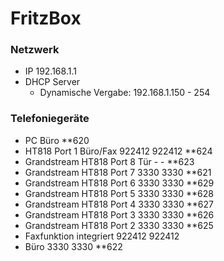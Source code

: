 # FritzBox

### Netzwerk
* IP 192.168.1.1
* DHCP Server
  * Dynamische Vergabe: 192.168.1.150 - 254

### Telefoniegeräte
* PC Büro **620
* HT818 Port 1 Büro/Fax 922412 922412 **624
* Grandstream HT818 Port 8 Tür - - **623
* Grandstream HT818 Port 7 3330 3330 **621
* Grandstream HT818 Port 6 3330 3330 **629
* Grandstream HT818 Port 5 3330 3330 **628
* Grandstream HT818 Port 4 3330 3330 **627
* Grandstream HT818 Port 3 3330 3330 **626
* Grandstream HT818 Port 2 3330 3330 **625
* Faxfunktion integriert 922412 922412
* Büro 3330 3330 **622
